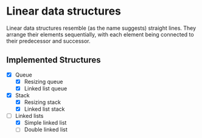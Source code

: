 # Linear data structures

Linear data structures resemble (as the name suggests) straight lines. They
arrange their elements sequentially, with each element being connected to their
predecessor and successor.

## Implemented Structures

- [x] Queue
  - [x] Resizing queue
  - [x] Linked list queue
- [x] Stack
  - [x] Resizing stack
  - [x] Linked list stack
- [ ] Linked lists
  - [x] Simple linked list
  - [ ] Double linked list
